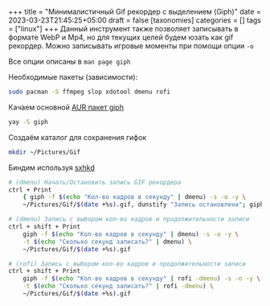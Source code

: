+++
title = "Минималистичный Gif рекордер с выделением (Giph)"
date = 2023-03-23T21:45:25+05:00
draft = false
[taxonomies]
categories = []
tags = ["linux"]
+++
Данный инструмент также позволяет записывать в формате WebP и Mp4, но для текущих целей будем юзать как gif рекордер. Можно записывать игровые моменты при помощи опции `-o`

Все опции описаны в `man page giph`

Необходимые пакеты (зависимости):
```sh
sudo pacman -S ffmpeg slop xdotool dmenu rofi
```
Качаем основной [AUR пакет giph](https://aur.archlinux.org/packages/giph)
```sh
yay -S giph
```
Создаём каталог для сохранения гифок
```sh
mkdir ~/Pictures/Gif
```
Биндим используя [sxhkd](https://github.com/baskerville/sxhkd)
```sh
# (dmenu) Начать/Остановить запись GIF рекордера
ctrl + Print
    { giph -f $(echo "Кол-во кадров в секунду" | dmenu) -s -o -y \
    ~/Pictures/Gif/$(date +%s).gif, dunstify "Запись остановлена"; giph --stop }

# (dmenu) Запись с выбором кол-во кадров и продолжительности записи
ctrl + shift + Print
    giph -f $(echo "Кол-во кадров в секунду" | dmenu) -s -o -y \
    -t $(echo "Сколько секунд записать?" | dmenu) \
    ~/Pictures/Gif/$(date +%s).gif

# (rofi) Запись с выбором кол-во кадров и продолжительности записи
ctrl + shift + Print
    giph -f $(echo "Кол-во кадров в секунду" | rofi -dmenu) -s -o -y \
    -t $(echo "Сколько секунд записать?" | rofi -dmenu) \
    ~/Pictures/Gif/$(date +%s).gif
```
